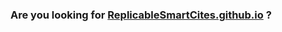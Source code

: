### Are you looking for [ReplicableSmartCites.github.io](https://github.com/ReplicableSmartCities.github.io) ?
